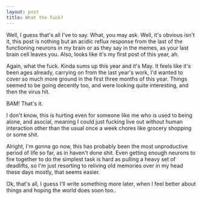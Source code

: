 ```yaml
---
layout: post
title: What the fuck?
---
```

Well, I guess that's all I've to say. What, you may ask. Well, it's obvious isn't it, this post is nothing but an acidic reflux response from the last of the functioning neurons in my brain or as they say in the memes, as your last brain cell leaves you. Also, looks like it's my first post of this year, ah. 

Again, what the fuck. Kinda sums up this year and it's May. It feels like it's been ages already, carrying on from the last year's work, I'd wanted to cover so much more ground in the first three months of this year. Things seemed to be going decently too, and were looking quite interesting, and then the virus hit. 

BAM! That's it.

I don't know, this is hurting even for someone like me who is used to being alone, and asocial, meaning I could just fucking live out without human interaction other than the usual once a week chores like grocery shopping or some shit. 

Alright, I'm gonna go now, this has probably been the most unproductive period of life so far, as in haven't done shit. Even getting enough neurons to fire together to do the simplest task is hard as pulling a heavy set of deadlifts, so I'm just resorting to reliving old memories over in my head these days mostly, that seems easier. 

Ok, that's all, I guess I'll write something more later, when I feel better about things and hoping the world does soon too..

